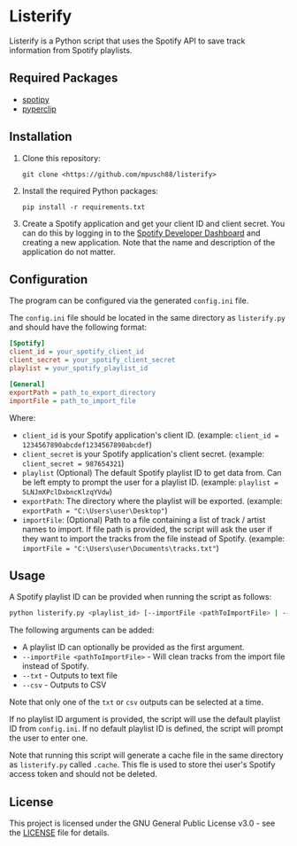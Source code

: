 # Listerify

Listerify is a Python script that uses the Spotify API to save track information from Spotify playlists.

## Required Packages

- [spotipy](https://pypi.org/project/spotipy/)
- [pyperclip](https://pypi.org/project/pyperclip/)

## Installation

1. Clone this repository:

    `git clone <https://github.com/mpusch88/listerify>`

2. Install the required Python packages:

    `pip install -r requirements.txt`

3. Create a Spotify application and get your client ID and client secret. You can do this by logging in to the [Spotify Developer Dashboard](https://developer.spotify.com/dashboard/applications) and creating a new application. Note that the name and description of the application do not matter.

<!-- 4. (Optional) From the Listerify directory, create an alias to launch the script:

PowerShell - Add the following line to your profile file (e.g. `Microsoft.PowerShell_profile.ps1`):

```powershell
function listerify {
  cd "<path_to_listerify>"; & python listerify.py
}
```

ZSH - Add the following line to your `.zshrc` file:

```zsh
alias listerify="python <path_to_listerify>/listerify.py"
```

Bash - Add the following line to your `.bashrc` file:

```bash
alias listerify="python <path_to_listerify>/listerify.py"
``` -->

## Configuration

The program can be configured via the generated `config.ini` file.

The `config.ini` file should be located in the same directory as `listerify.py` and should have the following format:

```ini
[Spotify]
client_id = your_spotify_client_id
client_secret = your_spotify_client_secret
playlist = your_spotify_playlist_id

[General]
exportPath = path_to_export_directory
importFile = path_to_import_file
```

Where:

- `client_id` is your Spotify application's client ID. (example: `client_id = 1234567890abcdef1234567890abcdef`)
- `client_secret` is your Spotify application's client secret. (example: `client_secret = 987654321`)
- `playlist` (Optional) The default Spotify playlist ID to get data from. Can be left empty to prompt the user for a playlist ID. (example: `playlist = 5LNJmXPclDxbncKlzqYVdw`)
- `exportPath`: The directory where the playlist will be exported. (example: `exportPath = "C:\Users\user\Desktop"`)
- `importFile`: (Optional) Path to a file containing a list of track / artist names to import. If file path is provided, the script will ask the user if they want to import the tracks from the file instead of Spotify. (example: `importFile = "C:\Users\user\Documents\tracks.txt"`)

## Usage

A Spotify playlist ID can be provided when running the script as follows:

```bash
python listerify.py <playlist_id> [--importFile <pathToImportFile> | --txt | --csv]
```

The following arguments can be added:

- A playlist ID can optionally be provided as the first argument.
- `--importFile <pathToImportFile>` - Will clean tracks from the import file instead of Spotify.
- `--txt` - Outputs to text file
- `--csv` - Outputs to CSV

Note that only one of the `txt` or `csv` outputs can be selected at a time.

If no playlist ID argument is provided, the script will use the default playlist ID from `config.ini`. If no default playlist ID is defined, the script will prompt the user to enter one.

Note that running this script will generate a cache file in the same directory as `listerify.py` called `.cache`. This fle is used to store thei user's Spotify access token and should not be deleted.

## License

This project is licensed under the GNU General Public License v3.0 - see the [LICENSE](LICENSE) file for details.
